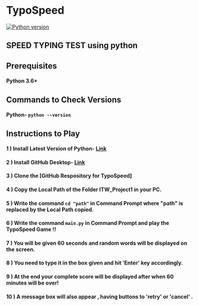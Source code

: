 
# TypoSpeed
[![Python version](https://img.shields.io/badge/python-3.8.5-brightgreen.svg)](https://www.python.org)

## SPEED TYPING TEST using python
## Prerequisites

#### Python 3.6+


## Commands to Check Versions

#### Python- `python --version`

## Instructions to Play
#### 1 ) Install Latest Version of Python- [Link](https://www.python.org/downloads/ "python.org")

#### 2 ) Install GitHub Desktop- [Link](https://desktop.github.com/ "desktop.github.com")
#### 3 ) Clone the [GitHub Respository for TypoSpeed]
#### 4 ) Copy the Local Path of the Folder ITW_Project1 in your PC.
#### 5 ) Write the command `cd "path"` in Command Prompt where "path" is replaced by the Local Path copied.
#### 6 ) Write the command `main.py` in Command Prompt and play the TypoSpeed Game !!
#### 7 ) You will be given 60 seconds and random words will be displayed on the screen.
#### 8 ) You need to type it in the box given and hit 'Enter' key accordingly.
#### 9 ) At the end your complete score will be displayed after when 60 minutes will be over!
#### 10 ) A message box will also appear , having buttons to 'retry' or 'cancel' . 
